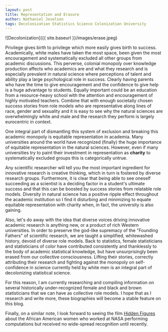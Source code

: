 ```yaml
---
layout: post
title: Representation and Erasure
author: Nathaniel Joselson
tags: Decolonization Statistics Science Colonization University
---
```


![Decolonization]({{ site.baseurl }}/images/erase.jpeg)

Privilege gives birth to privilege which more easily gives birth to success.
Academically, white males have taken the most space, been given the most encouragement and systematically excluded all other groups from academic discussions.
This perverse, colonial monopoly over knowledge production affects who academics are and what they research and is especially prevalent in natural science where perceptions of talent and ability play a large psychological role in success.
Clearly having parents who have the time to give encouragement and the confidence to give help is a huge advantage to students.
Equally important could be an education from a resource-heavy school with the attention and encouragement of highly motivated teachers.
Combine that with enough societally chosen success stories from role models who are representative along lines of race, gender and sexuality and it is easy to see why the natural sciences are overwhelmingly white and male and the research they perform is largely eurocentric in context.

One integral part of dismantling this system of exclusion and breaking this academic monopoly is equitable representation in academia. 
Many universities around the world have recognized (finally) the huge importance of equitable representation in the natural sciences.
However, even if many universities try to paint their investment in representation as **charity** to systematically excluded groups this is categorically untrue.

Any scientific researcher will tell you the most important ingredient for innovative research is creative thinking, which in turn is fostered by diverse research groups.
Furthermore, it is clear that being able to see oneself succeeding as a scientist is a deciding factor in a student's ultimate success and that this can be boosted by success stories from relatable role models.
Diversity in natural science has a positive ripple effect throughout the academic institution so I find it disturbing and minimizing to equate equitable representation with charity when, in fact, the university is also gaining.

Also, let's do away with the idea that diverse voices driving innovative academic research is anything new, or a product of rich Western universities.
In order to preserve the god-like supremacy of the "Founding Fathers" of scientific research, we are taught a simplified, whitewashed history, devoid of diverse role models.
Back to statistics, female statisticians and statisticians of color have contributed consistently and thanklessly to the body of academic statistical knowledge, but have unsurprisingly been erased from our collective consciousness.
Lifting their stories, correctly attributing their research and fighting against the monopoly on self-confidence in science currently held by white men is an integral part of decolonizing statistical science.

For this reason, I am currently researching and compiling information on several historically under-recognized female and black and brown statisticians that we can have as collective role models.
I hope that as I research and write more, these biographies will become a stable feature on this blog.

Finally, on a similar note, I look forward to seeing the film [Hidden Figures](http://www.imdb.com/title/tt4846340/) about the African American women who worked at NASA performing computations but received no wide-spread recognition until recently.

